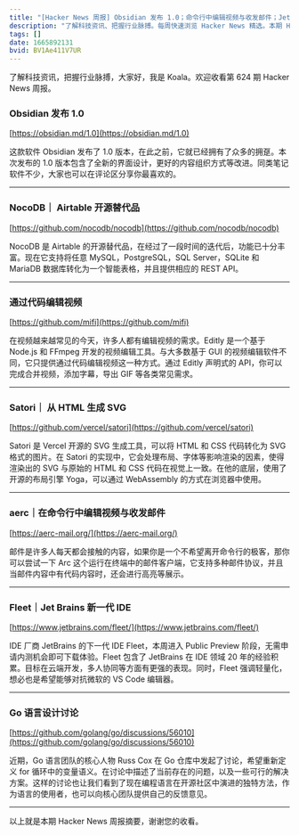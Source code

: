 ```yaml
---
title: "[Hacker News 周报] Obsidian 发布 1.0；命令行中编辑视频与收发邮件；Jet Brains 新一代 IDE 公测"
description: "了解科技资讯、把握行业脉搏。每周快速浏览 Hacker News 精选。本期 Hacker Newsletter 地址：https://mailchi.mp/hackernewsletter/624"
tags: []
date: 1665892131
bvid: BV1Ae411V7UR
---
```

了解科技资讯，把握行业脉搏，大家好，我是 Koala。欢迎收看第 624 期 Hacker News 周报。

### Obsidian 发布 1.0
[https://obsidian.md/1.0](https://obsidian.md/1.0)

这款软件 Obsidian 发布了 1.0 版本，在此之前，它就已经拥有了众多的拥趸。本次发布的 1.0 版本包含了全新的界面设计，更好的内容组织方式等改进。同类笔记软件不少，大家也可以在评论区分享你最喜欢的。

---

### NocoDB｜ Airtable 开源替代品
[https://github.com/nocodb/nocodb](https://github.com/nocodb/nocodb)

NocoDB 是 Airtable 的开源替代品，在经过了一段时间的迭代后，功能已十分丰富。现在它支持将任意 MySQL，PostgreSQL，SQL Server，SQLite 和 MariaDB 数据库转化为一个智能表格，并且提供相应的 REST API。

---

### 通过代码编辑视频
[https://github.com/mifi](https://github.com/mifi)

在视频越来越常见的今天，许多人都有编辑视频的需求。Editly 是一个基于 Node.js 和 FFmpeg 开发的视频编辑工具。与大多数基于 GUI 的视频编辑软件不同，它只提供通过代码编辑视频这一种方式。通过 Editly 声明式的 API，你可以完成合并视频，添加字幕，导出 GIF 等各类常见需求。

---

### Satori｜ 从 HTML 生成 SVG
[https://github.com/vercel/satori](https://github.com/vercel/satori)

Satori 是 Vercel 开源的 SVG 生成工具，可以将 HTML 和 CSS 代码转化为 SVG 格式的图片。在 Satori 的实现中，它会处理布局、字体等影响渲染的因素，使得渲染出的 SVG 与原始的 HTML 和 CSS 代码在视觉上一致。在他的底层，使用了开源的布局引擎 Yoga，可以通过 WebAssembly 的方式在浏览器中使用。

---

### aerc｜在命令行中编辑视频与收发邮件
[https://aerc-mail.org/](https://aerc-mail.org/)

邮件是许多人每天都会接触的内容，如果你是一个不希望离开命令行的极客，那你可以尝试一下 Arc 这个运行在终端中的邮件客户端，它支持多种邮件协议，并且当邮件内容中有代码内容时，还会进行高亮等展示。

---

### Fleet｜Jet Brains 新一代 IDE
[https://www.jetbrains.com/fleet/](https://www.jetbrains.com/fleet/)

IDE 厂商 JetBrains 的下一代 IDE Fleet，本周进入 Public Preview 阶段，无需申请内测机会即可下载体验。Fleet 包含了 JetBrains 在 IDE 领域 20 年的经验积累。目标在云端开发，多人协同等方面有更强的表现。同时，Fleet 强调轻量化，想必也是希望能够对抗微软的 VS Code 编辑器。

---

### Go 语言设计讨论
[https://github.com/golang/go/discussions/56010](https://github.com/golang/go/discussions/56010)

近期，Go 语言团队的核心人物 Russ Cox 在 Go 仓库中发起了讨论，希望重新定义 for 循环中的变量语义。在讨论中描述了当前存在的问题，以及一些可行的解决方案。这样的讨论也让我们看到了现在编程语言在开源社区中演进的独特方法，作为语言的使用者，也可以向核心团队提供自己的反馈意见。

---

以上就是本期 Hacker News 周报摘要，谢谢您的收看。

